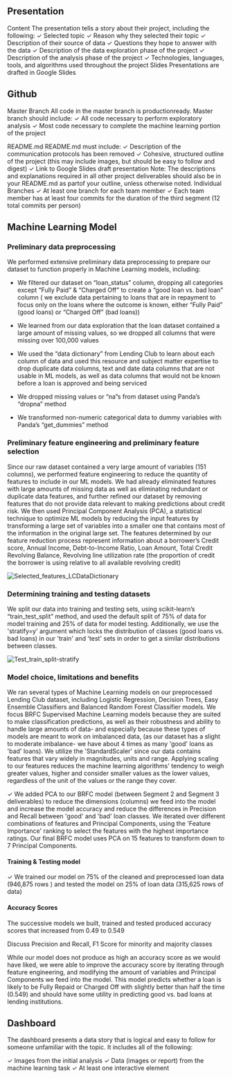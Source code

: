 ## Presentation
Content
The presentation tells a story about their
project, including the following:
✓ Selected topic 
✓ Reason why they selected their topic 
✓ Description of their source of data 
✓ Questions they hope to answer with the
data 
✓ Description of the data exploration phase
of the project 
✓ Description of the analysis phase of the
project 
✓ Technologies, languages, tools, and
algorithms used throughout the project
Slides Presentations are drafted in Google Slides


## Github
Master Branch All code in the master branch is productionready.
Master branch should include: 
✓ All code necessary to perform exploratory analysis 
✓ Most code necessary to complete the machine learning portion of the project

README.md 
README.md must include: 
✓ Description of the communication
protocols has been removed 
✓ Cohesive, structured outline of the project (this may include images, but should be easy to follow and digest) 
✓ Link to Google Slides draft presentation
Note: The descriptions and explanations required in all other project deliverables should also be in your README.md as partof your outline, unless otherwise noted.
Individual Branches 
✓ At least one branch  for each team member ✓ Each team member has at least four
commits for the duration of the third segment
(12 total commits per person)

## Machine Learning Model


### Preliminary data preprocessing
We performed extensive preliminary data preprocessing to prepare our dataset to function properly in Machine Learning models, including:

* We filtered our dataset on “loan_status” column, dropping all categories except “Fully Paid” & “Charged Off” to create a “good loan vs. bad loan” column ( we exclude data pertaining to loans that are in repayment to focus only on the loans where the outcome is known, either “Fully Paid” (good loans) or “Charged Off” (bad loans))

* We learned from our data exploration that the loan dataset contained a large amount of missing values, so we dropped all columns that were missing over 100,000 values

* We used the “data dictionary” from Lending Club to learn about each column of data and used this resource and subject matter expertise to drop duplicate data columns, text and date data columns that are not usable in ML models, as well as data columns that would not be known before a loan is approved and being serviced
* We dropped missing values or “na”s from dataset using Panda’s “dropna” method
* We transformed non-numeric categorical data to dummy variables with Panda’s “get_dummies” method

### Preliminary feature engineering and preliminary feature selection
Since our raw dataset contained a very large amount of variables (151 columns), we performed feature engineering to reduce the quantity of features to include in our ML models. We had already eliminated features with large amounts of missing data as well as eliminating redundant or duplicate data features, and further refined our dataset by removing features that do not provide data relevant to making predictions about credit risk. We then used Principal Component Analysis (PCA), a statistical technique to optimize ML models by reducing the input features by transforming a large set of variables into a smaller one that contains most of the information in the original large set.
The features determined by our feature reduction process represent information about a borrower’s Credit score, Annual Income, Debt-to-Income Ratio, Loan Amount, Total Credit Revolving Balance, Revolving line utilization rate (the proportion of credit the borrower is using relative to all available revolving credit)

![Selected_features_LCDataDictionary](./Resources/Selected_features_LCDataDictionary.png) 

### Determining training and testing datasets
We split our data into training and testing sets, using scikit-learn’s “train_test_split” method, and used the default split of 75% of data for model training and 25% of data for model testing. Additionally, we use the 'stratify=y' argument which locks the distribution of classes (good loans vs. bad loans) in our 'train' and 'test' sets in order to get a similar distributions between classes.

![Test_train_split-stratify](./Resources/Test_train_split-stratify)

### Model choice, limitations and benefits
We ran several types of Machine Learning models on our preprocessed Lending Club dataset, including Logistic Regression, Decision Trees, Easy Ensemble Classifiers and Balanced Random Forest Classifier models. We focus BRFC Supervised Machine Learning models because they are suited to make classification predictions, as well as their robustness and ability to handle large amounts of data- and especially because these types of models are meant to work on imbalanced data, (as our dataset has a slight to moderate imbalance- we have about 4 times as many 'good' loans as 'bad' loans). We utilize the 'StandardScaler' since our data contains features that vary widely in magnitudes, units and range. Applying scaling to our features reduces the machine learning algorithms' tendency to weigh greater values, higher and consider smaller values as the lower values, regardless of the unit of the values or the range they cover.

✓ We added PCA to our BRFC model (between Segment 2 and Segment 3 deliverables) to reduce the dimensions (columns) we feed into the model and increase the model accuracy and reduce the differences in Precision and Recall between 'good' and 'bad' loan classes. We iterated over different combinations of features and Principal Components, using the 'Feature Importance' ranking to select the features with the highest importance ratings. Our final BRFC model uses PCA on 15 features to transform down to 7 Principal Components.

#### Training & Testing model
✓ We trained our model on 75% of the cleaned and preprocessed loan data (946,875 rows ) and tested the model on 25% of loan data (315,625 rows of data)
    
#### Accuracy Scores
The successive models we built, trained and tested produced accuracy scores that increased from 
 0.49 to 0.549

Discuss Precision and Recall, F1 Score for minority and majority classes

While our model does not produce as high an accuracy score as we would have liked, we were able to improve the accuracy score by iterating through feature engineering, and modifying the amount of variables and Principal Components we feed into the model. This model predicts whether a loan is likely to be Fully Repaid or Charged Off with slightly better than half the time (0.549) and should have some utility in predicting good vs. bad loans at lending institutions. 


## Dashboard
The dashboard presents a data story that is
logical and easy to follow for someone
unfamiliar with the topic. It includes all of the
following:

✓ Images from the initial analysis 
✓ Data (images or report) from the machine
learning task 
✓ At least one interactive element
